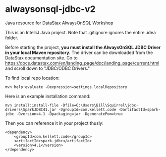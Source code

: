 # alwaysonsql-jdbc-v2
Java resource for DataStax AlwaysOnSQL Workshop

This is an IntelliJ Java project.  Note that .gitignore ignores the entire .idea folder. 

Before starting the project, **you must install the AlwaysOnSQL JDBC Driver in your local Maven repository**. The driver can be downloaded from the DataStax documentation site. Go to https://docs.datastax.com/en/landing_page/doc/landing_page/current.html and scroll down to "JDBC/ODBC Drivers."

To find local repo location: 

```
mvn help:evaluate -Dexpression=settings.localRepository 
```

Here is an example installation command:

```
mvn install:install-file -Dfile=C:\Users\Bill\Squirrel\jdbc-drivers\SparkJDBC41.jar -DgroupId=com.kellett.code -DartifactId=spark-jdbc -Dversion=4.1 -Dpackaging=jar -DgeneratePom=true
```
		
Then you can reference it in your project thusly:

```
<dependency>
	<groupId>com.kellett.code</groupId>
	<artifactId>spark-jdbc</artifactId>
	<version>4.1</version>
</dependency>
```
